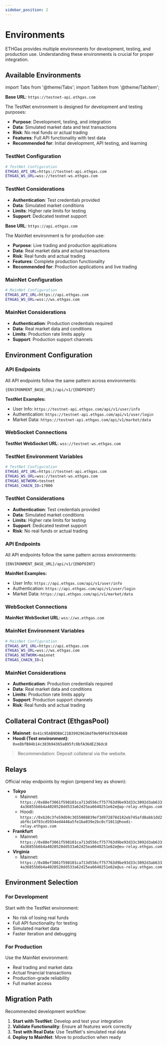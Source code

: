 ```yaml
---
sidebar_position: 2
---
```


# Environments

ETHGas provides multiple environments for development, testing, and production use. Understanding these environments is crucial for proper integration.

## Available Environments

import Tabs from '@theme/Tabs';
import TabItem from '@theme/TabItem';

<Tabs>
<TabItem value="testnet" label="TestNet" default>

**Base URL**: `https://testnet-api.ethgas.com`

The TestNet environment is designed for development and testing purposes:

- **Purpose**: Development, testing, and integration
- **Data**: Simulated market data and test transactions
- **Risk**: No real funds or actual trading
- **Features**: Full API functionality with test data
- **Recommended for**: Initial development, API testing, and learning

### TestNet Configuration

```bash
# TestNet Configuration
ETHGAS_API_URL=https://testnet-api.ethgas.com
ETHGAS_WS_URL=wss://testnet-ws.ethgas.com
```

### TestNet Considerations
- **Authentication**: Test credentials provided
- **Data**: Simulated market conditions
- **Limits**: Higher rate limits for testing
- **Support**: Dedicated testnet support

</TabItem>
<TabItem value="mainnet" label="MainNet">

**Base URL**: `https://api.ethgas.com`

The MainNet environment is for production use:

- **Purpose**: Live trading and production applications
- **Data**: Real market data and actual transactions
- **Risk**: Real funds and actual trading
- **Features**: Complete production functionality
- **Recommended for**: Production applications and live trading

### MainNet Configuration

```bash
# MainNet Configuration
ETHGAS_API_URL=https://api.ethgas.com
ETHGAS_WS_URL=wss://ws.ethgas.com
```

### MainNet Considerations
- **Authentication**: Production credentials required
- **Data**: Real market data and conditions
- **Limits**: Production rate limits apply
- **Support**: Production support channels

</TabItem>
</Tabs>

## Environment Configuration

<Tabs>
<TabItem value="testnet-config" label="TestNet" default>

### API Endpoints

All API endpoints follow the same pattern across environments:

```
{ENVIRONMENT_BASE_URL}/api/v1/{ENDPOINT}
```

**TestNet Examples:**
- User Info: `https://testnet-api.ethgas.com/api/v1/user/info`
- Authentication: `https://testnet-api.ethgas.com/api/v1/user/login`
- Market Data: `https://testnet-api.ethgas.com/api/v1/market/data`

### WebSocket Connections

**TestNet WebSocket URL**: `wss://testnet-ws.ethgas.com`

### TestNet Environment Variables

```bash
# TestNet Configuration
ETHGAS_API_URL=https://testnet-api.ethgas.com
ETHGAS_WS_URL=wss://testnet-ws.ethgas.com
ETHGAS_NETWORK=testnet
ETHGAS_CHAIN_ID=17000
```

### TestNet Considerations

- **Authentication**: Test credentials provided
- **Data**: Simulated market conditions
- **Limits**: Higher rate limits for testing
- **Support**: Dedicated testnet support
- **Risk**: No real funds or actual trading

</TabItem>
<TabItem value="mainnet-config" label="MainNet">

### API Endpoints

All API endpoints follow the same pattern across environments:

```
{ENVIRONMENT_BASE_URL}/api/v1/{ENDPOINT}
```

**MainNet Examples:**
- User Info: `https://api.ethgas.com/api/v1/user/info`
- Authentication: `https://api.ethgas.com/api/v1/user/login`
- Market Data: `https://api.ethgas.com/api/v1/market/data`

### WebSocket Connections

**MainNet WebSocket URL**: `wss://ws.ethgas.com`

### MainNet Environment Variables

```bash
# MainNet Configuration
ETHGAS_API_URL=https://api.ethgas.com
ETHGAS_WS_URL=wss://ws.ethgas.com
ETHGAS_NETWORK=mainnet
ETHGAS_CHAIN_ID=1
```

### MainNet Considerations

- **Authentication**: Production credentials required
- **Data**: Real market data and conditions
- **Limits**: Production rate limits apply
- **Support**: Production support channels
- **Risk**: Real funds and actual trading

</TabItem>
</Tabs>

## Collateral Contract (EthgasPool)

- **Mainnet**: `0x41c95AB9DBAC21B3992963Adf0e90F6478364b88`
- **Hoodi (Test environment)**: `0xe8bfB84b14c383b94365a895fc8bfA36dE236dc8`

> Recommendation: Deposit collateral via the website.

## Relays

Official relay endpoints by region (prepend key as shown):

- **Tokyo**
  - Mainnet: `https://0x88ef3061f598101ca713d556cf757763d9be93d33c3092d3ab6334a36855b6b4a4020528dd533a62d25ea6648251e62e@ap-relay.ethgas.com`
  - Hoodi: `https://0xb20c3fe59db9c3655088839ef3d972878d182eb745afd8abb1dd2abf6c14f93cd5934ed4446a5fe1ba039e2bc0cf1011@hoodi-relay.ethgas.com`
- **Frankfurt**
  - Mainnet: `https://0x88ef3061f598101ca713d556cf757763d9be93d33c3092d3ab6334a36855b6b4a4020528dd533a62d25ea6648251e62e@eu-relay.ethgas.com`
- **Virginia**
  - Mainnet: `https://0x88ef3061f598101ca713d556cf757763d9be93d33c3092d3ab6334a36855b6b4a4020528dd533a62d25ea6648251e62e@us-relay.ethgas.com`

## Environment Selection

### For Development
Start with the TestNet environment:
- No risk of losing real funds
- Full API functionality for testing
- Simulated market data
- Faster iteration and debugging

### For Production
Use the MainNet environment:
- Real trading and market data
- Actual financial transactions
- Production-grade reliability
- Full market access

## Migration Path

Recommended development workflow:

1. **Start with TestNet**: Develop and test your integration
2. **Validate Functionality**: Ensure all features work correctly
3. **Test with Real Data**: Use TestNet's simulated real data
4. **Deploy to MainNet**: Move to production when ready 